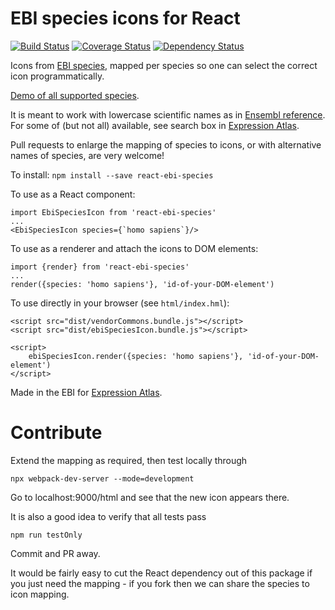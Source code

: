 # EBI species icons for React

[![Build Status](https://travis-ci.org/ebi-gene-expression-group/react-ebi-species.svg?branch=master)](https://travis-ci.org/gxa/react-ebi-species) [![Coverage Status](https://coveralls.io/repos/github/ebi-gene-expression-group/react-ebi-species/badge.svg?branch=master)](https://coveralls.io/github/gxa/react-ebi-species?branch=master) [![Dependency Status](https://gemnasium.com/badges/github.com/ebi-gene-expression-group/react-ebi-species.svg)](https://gemnasium.com/github.com/gxa/react-ebi-species)

Icons from [EBI species](http://www.ebi.ac.uk/web_guidelines/EBI-Icon-fonts/v1.2/), mapped per species so one can select the correct icon programmatically.

[Demo of all supported species](https://gxa.github.io/react-ebi-species/html/).

It is meant to work with lowercase scientific names as in [Ensembl reference](http://www.ensembl.org/info/about/species.html). For some of (but not all) available, see search box in [Expression Atlas](http://www.ebi.ac.uk/gxa).

Pull requests to enlarge the mapping of species to icons, or with alternative names of species, are very welcome!


To install:
`npm install --save react-ebi-species`

To use as a React component:
```
import EbiSpeciesIcon from 'react-ebi-species'
...
<EbiSpeciesIcon species={`homo sapiens`}/>
```

To use as a renderer and attach the icons to DOM elements:
```
import {render} from 'react-ebi-species'
...
render({species: 'homo sapiens'}, 'id-of-your-DOM-element')
```

To use directly in your browser (see `html/index.hml`):
```
<script src="dist/vendorCommons.bundle.js"></script>
<script src="dist/ebiSpeciesIcon.bundle.js"></script>

<script>
    ebiSpeciesIcon.render({species: 'homo sapiens'}, 'id-of-your-DOM-element')
</script>

```

Made in the EBI for [Expression Atlas](http://www.ebi.ac.uk/gxa).


# Contribute

Extend the mapping as required, then test locally through
```
npx webpack-dev-server --mode=development
```
Go to localhost:9000/html and see that the new icon appears there.

It is also a good idea to verify that all tests pass
```
npm run testOnly
```
Commit and PR away.

It would be fairly easy to cut the React dependency out of this package if you just need the mapping - if you fork then we can share the species to icon mapping.

